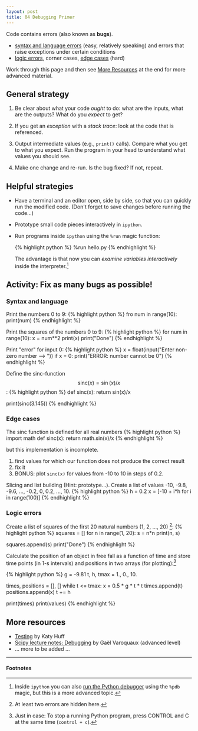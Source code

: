 ```yaml
---
layout: post
title: 04 Debugging Primer
---
```


Code contains errors (also known as **bugs**).

* [syntax and language errors](#syntax-and-language) (easy, relatively
  speaking) and errors that raise exceptions under certain conditions
* [logic errors](#logic-errors), corner cases, [edge cases](#edge-cases) (hard)

Work through this page and then see [More Resources](#more-resources)
at the end for more advanced material.

## General strategy

1. Be clear about what your code *ought* to do: what are the inputs,
   what are the outputs? What do you *expect* to get?

2. If you get an *exception* with a *stack trace*: look at the code
   that is referenced.

3. Output intermediate values (e.g., `print()` calls). Compare what
   you get to what you expect. Run the program in your head to
   understand what values you should see.

4. Make one change and re-run. Is the bug fixed? If not, repeat.


## Helpful strategies

* Have a terminal and an editor open, side by side, so that you can
  quickly run the modified code. (Don't forget to save changes before
  running the code...)

* Prototype small code pieces interactively in `ipython`.

* Run programs inside `ipython` using the `%run` magic function:

  {% highlight python %}
  %run hello.py
  {% endhighlight %}

  The advantage is that now you can *examine variables interactively*
  inside the interpreter.[^1]

## Activity: Fix as many bugs as possible!

### Syntax and language

Print the numbers 0 to 9:
{% highlight python %}
fro num in range(10):
    print(num)
{% endhighlight %}

Print the squares of the numbers 0 to 9:
{% highlight python %}
for num in range(10):
    x = num**2
     print(x)
print("Done") 
{% endhighlight %}

Print "error" for input 0:
{% highlight python %}
x = float(input("Enter non-zero number --> "))
if x = 0:
   print("ERROR: number cannot be 0") 
{% endhighlight %}

Define the sinc-function $$\mathrm{sinc}(x) = \sin(x)/x$$:
{% highlight python %}
def sinc(x):
   return sin(x)/x

print(sinc(3.145))
{% endhighlight %}


### Edge cases

The sinc function is defined for all real numbers
{% highlight python %}
import math
def sinc(x):
   return math.sin(x)/x
{% endhighlight %}

but this implementation is incomplete.

1. find values for which our function does not produce the correct
   result
2. fix it
3. BONUS: plot `sinc(x)` for values from -10 to 10 in steps of 0.2. 


Slicing and list building (Hint: prototype...). Create a list of
values -10, -9.8, -9.6, ..., -0.2, 0, 0.2, ..., 10.
{% highlight python %}
h = 0.2
x = [-10 + i*h for i in range(100)]
{% endhighlight %}


### Logic errors

Create a list of squares of the first 20 natural numbers (1,
2, ..., 20) [^2]:
{% highlight python %}
squares = []
for n in range(1, 20):
   s = n*n
   print(n, s)

squares.append(s)
print("Done")
{% endhighlight %}


Calculate the position of an object in free fall as a function of time
and store time points (in 1-s intervals) and positions in two arrays
(for plotting):[^3]

{% highlight python %}
g = -9.81
t, h, tmax = 1., 0., 10.

times, positions = [], []
while t <= tmax:
   x = 0.5 * g * t * t
   times.append(t)
   positions.append(x)
   t += h

print(times)
print(values)
{% endhighlight %}


## More resources

* [Testing](http://katyhuff.github.io/python-testing/) by Katy Huff
* [Scipy lecture notes: Debugging](http://www.scipy-lectures.org/advanced/debugging/)
  by Gaël Varoquaux (advanced level)
* ... more to be added ...


------------------------------------------------------------

#### Footnotes ####

[^1]:

    Inside `ipython` you can also
    [run the Python debugger](https://ipython.org/ipython-doc/3/interactive/tutorial.html#debugging)
    using the `%pdb` magic, but this is a more advanced topic.

[^2]:

    At least two errors are hidden here.

[^3]:

    Just in case: To stop a running Python program, press CONTROL and C at the same
    time (`control + c`).
